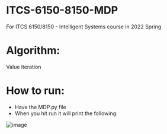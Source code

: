 # ITCS-6150-8150-MDP 
For ITCS 6150/8150 - Intelligent Systems course in 2022 Spring

# Algorithm:
Value iteration

# How to run:
- Have the MDP.py file
- When you hit run it will print the following:
        
![image](https://user-images.githubusercontent.com/50918318/163732697-b66648b4-9a97-4ff1-a8ad-20a23b5e5c5a.png)
